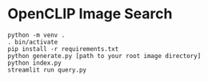 # OpenCLIP Image Search

```
python -m venv .
. bin/activate
pip install -r requirements.txt
python generate.py [path to your root image directory]
python index.py
streamlit run query.py
```